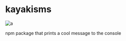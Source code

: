 # kayakisms

![a](https://img.shields.io/badge/homemade%3F-hell%20yeah-purple?style=for-the-badge)

npm package that prints a cool message to the console
